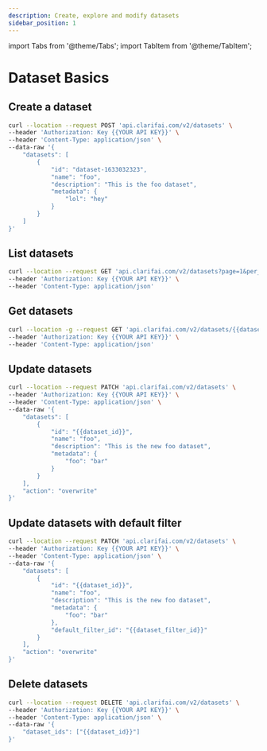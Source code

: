 ```yaml
---
description: Create, explore and modify datasets
sidebar_position: 1
---
```


import Tabs from '@theme/Tabs';
import TabItem from '@theme/TabItem';

# Dataset Basics

## Create a dataset

<Tabs>
<TabItem value="curl" label="cURL">

```bash
curl --location --request POST 'api.clarifai.com/v2/datasets' \
--header 'Authorization: Key {{YOUR API KEY}}' \
--header 'Content-Type: application/json' \
--data-raw '{
    "datasets": [
        {
            "id": "dataset-1633032323",
            "name": "foo",
            "description": "This is the foo dataset",
            "metadata": {
                "lol": "hey"
            }
        }
    ]
}'
```

</TabItem>
</Tabs>

## List datasets
<Tabs>
<TabItem value="curl" label="cURL">

```bash
curl --location --request GET 'api.clarifai.com/v2/datasets?page=1&per_page=100' \
--header 'Authorization: Key {{YOUR API KEY}}' \
--header 'Content-Type: application/json'
```
</TabItem>
</Tabs>


## Get datasets
<Tabs>
<TabItem value="curl" label="cURL">

```bash
curl --location -g --request GET 'api.clarifai.com/v2/datasets/{{dataset_id}}' \
--header 'Authorization: Key {{YOUR API KEY}}' \
--header 'Content-Type: application/json'
```
</TabItem>
</Tabs>


## Update datasets
<Tabs>
<TabItem value="curl" label="cURL">

```bash
curl --location --request PATCH 'api.clarifai.com/v2/datasets' \
--header 'Authorization: Key {{YOUR API KEY}}' \
--header 'Content-Type: application/json' \
--data-raw '{
    "datasets": [
        {
            "id": "{{dataset_id}}",
            "name": "foo",
            "description": "This is the new foo dataset",
            "metadata": {
                "foo": "bar"
            }
        }
    ],
    "action": "overwrite"
}'
```
</TabItem>
</Tabs>

## Update datasets with default filter
<Tabs>
<TabItem value="curl" label="cURL">

```bash
curl --location --request PATCH 'api.clarifai.com/v2/datasets' \
--header 'Authorization: Key {{YOUR API KEY}}' \
--header 'Content-Type: application/json' \
--data-raw '{
    "datasets": [
        {
            "id": "{{dataset_id}}",
            "name": "foo",
            "description": "This is the new foo dataset",
            "metadata": {
                "foo": "bar"
            },
            "default_filter_id": "{{dataset_filter_id}}"
        }
    ],
    "action": "overwrite"
}'
```
</TabItem>
</Tabs>

## Delete datasets
<Tabs>
<TabItem value="curl" label="cURL">

```bash
curl --location --request DELETE 'api.clarifai.com/v2/datasets' \
--header 'Authorization: Key {{YOUR API KEY}}' \
--header 'Content-Type: application/json' \
--data-raw '{
    "dataset_ids": ["{{dataset_id}}"]
}'
```
</TabItem>
</Tabs>
